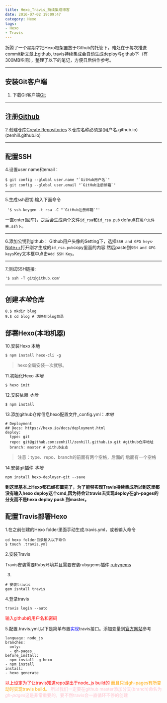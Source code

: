 ```yaml
---
title: Hexo_Travis_持续集成博客
date: 2016-07-02 19:09:47
category: Hexo
tags:
- Hexo
- Travis
---
```

折腾了一个星期才把Hexo框架置放于Github的托管下，难处在于每次推送commit新文章上github,
travis持续集成会自动生成deploy与github下（有300MB空间），整理了以下的笔记，方便日后供作参考。
<!-- more -->
---

## 安装Git客户端
1. 下载Git客户端[Git](https://git-scm.com/)

---
## 注册[Github](https://github.com/)
2.创建仓库[Create Repositories](https://github.com/new)
3.仓库名称必须是(用户名.github.io)(zenhill.github.io)

---
## 配置SSH
4.设置user name和email：
```Git
$ git config --global user.name "`GitHub用户名`"
$ git config --global user.email "`GitHub注册邮箱`"
```
---
 5.生成ssh密钥:输入下面命令
```Git
 '$ ssh-keygen -t rsa -C "`GitHub注册邮箱`"'
```
 一直enter(回车)，之后会生成两个文件`id_rsa`和`id_rsa.pub`
 default在`用户文件夹.ssh下`。

---
 6.添加公钥到github：
 Github用户头像的Setting下，选择`SSH and GPG keys`·
 [Note++](https://notepad-plus-plus.org/)打开刚才生成的`id_rsa.pub`copy里面的内容
 然后paste到`SSH and GPG keys`Key文本框中点击`Add SSH Key`。

 ---
7.测试SSH链接:
```Git
'$ ssh -T git@github.com'
```
---
## 创建*本地*仓库
```Git
8.$ mkdir blog
9.$ cd blog # 切换到blog目录
```
## 部署Hexo(本地机器)
10.安装Hexo 本地
```Git
$ npm install hexo-cli -g
```
<blockquote>
hexo全局安装一次就够。
</blockquote>

11.初始化Hexo *本地*
```Git
$ hexo init
```
12.安装依赖 *本地*
```Git
$ npm install
```
13.添加github仓库信息hexo配置文件_config.yml：*本地*
```
# Deployment
## Docs: https://hexo.io/docs/deployment.html
deploy:
  type: git
  repo: git@github.com:zenhill/zenhill.github.io.git #github仓库地址
  branch: master # github主支
```
<blockquote>
注意：type、repo、branch的前面有两个空格，后面的:后面有一个空格
</blockquote>

14.安装git插件 *本地*
```
npm install hexo-deployer-git --save
```

**到这里基本上Hexo都已经布置完了，为了能够实现Travis持续集成所以到这里都没有输入hexo deploy这个cmd,因为待会让travis去实现deploy在gh-pages的分支而不是hexo deploy push 到master。**

## 配置Travis部署Hexo
1.在之前创建的Hexo folder里面手动生成.travis.yml，或者输入命令
```
cd hexo folder目录输入以下命令
$ touch .travis.yml
```
2.安装Travis

Travis安装需要Ruby环境并且需要安装rubygems插件
[rubygems](http://rubyinstaller.org/downloads/)

3.
```
# 安装travis
gem isntall travis
```
4.登录travis
```
travis login --auto
```
<font color=red>输入github的用户名和密码</font>

5.配置.travis.yml,以下是简单布置<font color =blue>实现</font>travis接口。添加变量到[官方网站](https://docs.travis-ci.com/)参考
```
language: node_js
branches:
  only:
  - gh-pages
before_install:
- npm install -g hexo
- npm install
install:
- hexo generate
```
<font color=red>以上设定为了让travis知道repo是出于node_js build的</font>
<font color=orange>而且只当gh-pages有所变动时实现travis build。</font>
<font color=pink>所以我们一定要在github master添加分支(branch)命名为*gh-pages*这是非常重要的，要不然travis会一直循环不停的创建</font>
